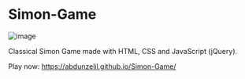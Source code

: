 # Simon-Game

![image](https://user-images.githubusercontent.com/93703261/173889358-0da2e954-c91e-413a-aad5-030c212e415a.png)

Classical Simon Game made with HTML, CSS and JavaScript (jQuery). 

Play now: https://abdunzelil.github.io/Simon-Game/

